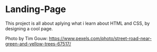 # Landing-Page

This project is all about aplying what i learn about HTML and CSS, by designing a cool page. 

Photo by Tim Gouw: https://www.pexels.com/photo/street-road-near-green-and-yellow-trees-67517/